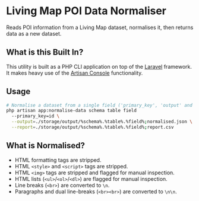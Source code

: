 # Living Map POI Data Normaliser

Reads POI information from a Living Map dataset, normalises it, then returns data as a new dataset.

## What is this Built In?

This utility is built as a PHP CLI application on top of the [Laravel](https://laravel.com) framework. It makes heavy use of the [Artisan Console](https://laravel.com/docs/10.x/artisan#main-content) functionality.

## Usage

```bash
# Normalise a dataset from a single field ('primary_key', 'output' and 'report' are optional)
php artisan app:normalise-data schema table field 
  --primary_key=id \
  --output=./storage/output/%schema%.%table%.%field%;normalised.json \
  --report=./storage/output/%schema%.%table%.%field%;report.csv
```

## What is Normalised?

* HTML formatting tags are stripped.
* HTML `<style>` and `<script>` tags are stripped.
* HTML `<img>` tags are stripped and flagged for manual inspection.
* HTML lists (`<ul>`/`<ol>`/`<dl>`) are flagged for manual inspection.
* Line breaks (`<br>`) are converted to `\n`.
* Paragraphs and dual line-breaks (`<br><br>`) are converted to `\n\n`.

